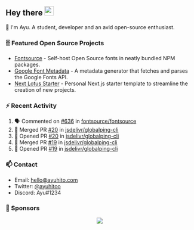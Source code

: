 ## Hey there <img src="https://media.giphy.com/media/hvRJCLFzcasrR4ia7z/giphy.gif" width="25" height="25">

📝 I'm Ayu. A student, developer and an avid open-source enthusiast.

### 🗄 Featured Open Source Projects

- [Fontsource](https://github.com/fontsource/fontsource) - Self-host Open Source fonts in neatly bundled NPM packages.
- [Google Font Metadata](https://github.com/fontsource/google-font-metadata) - A metadata generator that fetches and parses the Google Fonts API.
- [Next Lotus Starter](https://github.com/DecliningLotus/next-lotus-starter) - Personal Next.js starter template to streamline the creation of new projects.

### ⚡ Recent Activity

<!--START_SECTION:activity-->

1. 🗣 Commented on [#636](https://github.com/fontsource/fontsource/issues/636) in [fontsource/fontsource](https://github.com/fontsource/fontsource)
2. 🎉 Merged PR [#20](https://github.com/jsdelivr/globalping-cli/pull/20) in [jsdelivr/globalping-cli](https://github.com/jsdelivr/globalping-cli)
3. 💪 Opened PR [#20](https://github.com/jsdelivr/globalping-cli/pull/20) in [jsdelivr/globalping-cli](https://github.com/jsdelivr/globalping-cli)
4. 🎉 Merged PR [#19](https://github.com/jsdelivr/globalping-cli/pull/19) in [jsdelivr/globalping-cli](https://github.com/jsdelivr/globalping-cli)
5. 💪 Opened PR [#19](https://github.com/jsdelivr/globalping-cli/pull/19) in [jsdelivr/globalping-cli](https://github.com/jsdelivr/globalping-cli)
<!--END_SECTION:activity-->

### 📫 Contact

- Email: hello@ayuhito.com
- Twitter: [@ayuhitoo](https://twitter.com/ayuhitoo)
- Discord: Ayu#1234


### :sparkling_heart: Sponsors

<p align="center">
  <a href="https://cdn.jsdelivr.net/gh/ayuhito/ayuhito/sponsors.svg">
    <img src='https://cdn.jsdelivr.net/gh/ayuhito/ayuhito/sponsors.svg'/>
  </a>
</p>